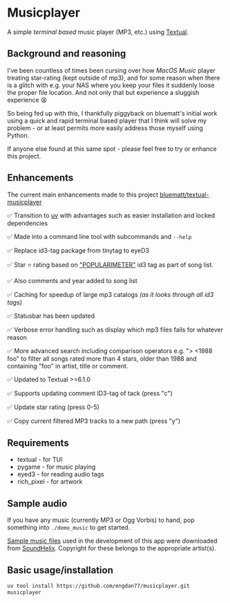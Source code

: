 # Musicplayer

A simple *terminal based* music player (MP3, etc.) using [Textual](https://textual.textualize.io/).

## Background and reasoning

I've been countless of times been cursing over how *MacOS Music* player treating star-rating (kept outside of mp3), and for some reason when there is a glitch with e.g. your NAS where you keep your files it suddenly loose the proper file location. And not only that but experience a sluggish experience 😫

So being fed up with this, I thankfully piggyback on bluematt's initial work using a quick and rapid terminal based player that I think will solve my problem - or at least permits more easily address those myself using Python.

If anyone else found at this same spot - please feel free to try or enhance this project.

## Enhancements

The current main enhancements made to this project [bluematt/textual-musicplayer](https://github.com/bluematt/textual-musicplayer)

:white_check_mark: Transition to [uv](https://docs.astral.sh/uv/) with advantages such as easier installation and locked dependencies

:white_check_mark: Made into a command line tool with subcommands and `--help` 

:white_check_mark: ​Replace id3-tag package from tinytag to eyeD3

:white_check_mark: Star ⭐ rating based on ["POPULARIMETER"](https://id3.org/id3v2.3.0#Popularimeter) id3 tag as part of song list.

:white_check_mark: Also comments and year added to song list

:white_check_mark: Caching for speedup of large mp3 catalogs *(as it looks through all id3 tags)*

:white_check_mark: Statusbar has been updated

:white_check_mark: Verbose error handling such as display which mp3 files fails for whatever reason 

:white_check_mark: More advanced search including comparison operators e.g. "> <1988 foo" to filter all songs rated more than 4 stars, older than 1988 and containing "foo" in artist, title or comment.

:white_check_mark: Updated to Textual >=6.1.0

:white_check_mark: Supports updating comment ID3-tag of tack (press "c")

:white_check_mark: Update star rating (press 0-5)

:white_check_mark: Copy current filtered MP3 tracks to a new path (press "y")


## Requirements

- textual - for TUI
- pygame - for music playing
- eyed3 - for reading audio tags
- rich_pixel - for artwork

## Sample audio

If you have any music (currently MP3 or Ogg Vorbis) to hand, pop something into `./demo_music` to get started.

[Sample music files](https://www.soundhelix.com/audio-examples) used in the development of this app were downloaded
from [SoundHelix](https://www.soundhelix.com/). Copyright for these belongs to the appropriate artist(s).

## Basic usage/installation

```bash
uv tool install https://github.com/engdan77/musicplayer.git
musicplayer
```
